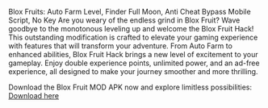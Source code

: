 Blox Fruits: Auto Farm Level, Finder Full Moon, Anti Cheat Bypass Mobile Script, No Key
Are you weary of the endless grind in Blox Fruit? Wave goodbye to the monotonous leveling up and welcome the Blox Fruit Hack! This outstanding modification is crafted to elevate your gaming experience with features that will transform your adventure. From Auto Farm to enhanced abilities, Blox Fruit Hack brings a new level of excitement to your gameplay. Enjoy double experience points, unlimited power, and an ad-free experience, all designed to make your journey smoother and more thrilling.

Download the Blox Fruit MOD APK now and explore limitless possibilities: [Download here](https://modradar.com/en/blox-fruit/)
